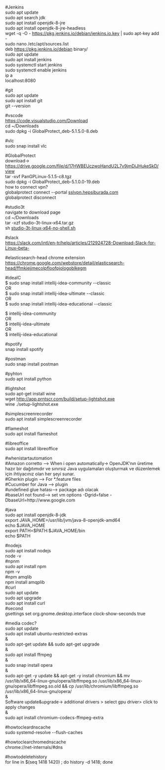 <p class="has-line-data" data-line-start="0" data-line-end="14">#Jenkins<br>
sudo apt update<br>
sudo apt search jdk<br>
sudo apt install openjdk-8-jre<br>
sudo apt install openjdk-8-jre-headless<br>
wget -q -O - <a href="https://pkg.jenkins.io/debian/jenkins.io.key">https://pkg.jenkins.io/debian/jenkins.io.key</a> | sudo apt-key add -<br>
sudo nano /etc/apt/sources.list<br>
deb <a href="https://pkg.jenkins.io/debian">https://pkg.jenkins.io/debian</a> binary/<br>
sudo apt update<br>
sudo apt install jenkins<br>
sudo systemctl start jenkins<br>
sudo systemctl enable jenkins<br>
ip a<br>
localhost:8080</p>
<p class="has-line-data" data-line-start="15" data-line-end="19">#git<br>
sudo apt update<br>
sudo apt install git<br>
git --version</p>
<p class="has-line-data" data-line-start="20" data-line-end="24">#vscode<br>
<a href="https://code.visualstudio.com/Download">https://code.visualstudio.com/Download</a><br>
cd ~/Downloads<br>
sudo dpkg -i GlobalProtect_deb-5.1.5.0-8.deb</p>
<p class="has-line-data" data-line-start="25" data-line-end="27">#vlc<br>
sudo snap install vlc</p>
<p class="has-line-data" data-line-start="28" data-line-end="35">#GlobalProtect<br>
download-&gt; <a href="https://drive.google.com/file/d/17HWBEUczwoHandU2L7v9jmDiJHukeSkD/view">https://drive.google.com/file/d/17HWBEUczwoHandU2L7v9jmDiJHukeSkD/view</a><br>
tar -xvf PanGPLinux-5.1.5-c8.tgz<br>
sudo dpkg -i GlobalProtect_deb-5.1.0.0-19.deb<br>
how to connect vpn?<br>
globalprotect connect --portal <a href="http://sslvpn.hepsiburada.com">sslvpn.hepsiburada.com</a><br>
globalprotect disconnect</p>
<p class="has-line-data" data-line-start="36" data-line-end="41">#studio3t<br>
navigate to download page<br>
cd ~/Downloads<br>
tar -xzf studio-3t-linux-x64.tar.gz<br>
sh <a href="http://studio-3t-linux-x64-no-shell.sh">studio-3t-linux-x64-no-shell.sh</a></p>
<p class="has-line-data" data-line-start="42" data-line-end="44">#slack<br>
<a href="https://slack.com/intl/en-tr/help/articles/212924728-Download-Slack-for-Linux--beta-">https://slack.com/intl/en-tr/help/articles/212924728-Download-Slack-for-Linux–beta-</a></p>
<p class="has-line-data" data-line-start="45" data-line-end="47">#elasticsearch-head chrome extension<br>
<a href="https://chrome.google.com/webstore/detail/elasticsearch-head/ffmkiejjmecolpfloofpjologoblkegm">https://chrome.google.com/webstore/detail/elasticsearch-head/ffmkiejjmecolpfloofpjologoblkegm</a></p>
<p class="has-line-data" data-line-start="48" data-line-end="54">#idealC<br>
$ sudo snap install intellij-idea-community --classic<br>
OR<br>
$ sudo snap install intellij-idea-ultimate --classic<br>
OR<br>
$ sudo snap install intellij-idea-educational --classic</p>
<p class="has-line-data" data-line-start="55" data-line-end="60">$ intellij-idea-community<br>
OR<br>
$ intellij-idea-ultimate<br>
OR<br>
$ intellij-idea-educational</p>
<p class="has-line-data" data-line-start="61" data-line-end="63">#spotify<br>
snap install spotify</p>
<p class="has-line-data" data-line-start="64" data-line-end="66">#postman<br>
sudo snap install postman</p>
<p class="has-line-data" data-line-start="67" data-line-end="69">#pyhton<br>
sudo apt install python</p>
<p class="has-line-data" data-line-start="70" data-line-end="74">#lightshot<br>
sudo apt-get install wine<br>
wget <a href="http://app.prntscr.com/build/setup-lightshot.exe">http://app.prntscr.com/build/setup-lightshot.exe</a><br>
wine ./setup-lightshot.exe</p>
<p class="has-line-data" data-line-start="75" data-line-end="77">#simplescreenrecorder<br>
sudo apt install simplescreenrecorder</p>
<p class="has-line-data" data-line-start="78" data-line-end="80">#flameshot<br>
sudo apt install flameshot</p>
<p class="has-line-data" data-line-start="81" data-line-end="83">#libreoffice<br>
sudo apt install libreoffice</p>
<p class="has-line-data" data-line-start="84" data-line-end="90">#whenistartautomation<br>
#Amazon corretto —&gt; When i open automatically-&gt; OpenJDK’nın üretime hazır bir dağıtımıdır ve sınırsız Java uygulamaları oluşturmak ve düzenlemek için ihtiyacınız olan her şeyi sunar.<br>
#Gherkin plugin —&gt; For *.feature files<br>
#Cucumber for Java —&gt; plugin<br>
#undefined glue hatası—&gt; package adı olacak<br>
#baseUrl not found—&gt; set vm options -Dgrid=false -DbaseUrl=http://www.google.com</p>
<p class="has-line-data" data-line-start="91" data-line-end="97">#java<br>
sudo apt install openjdk-8-jdk<br>
export JAVA_HOME=/usr/lib/jvm/java-8-openjdk-amd64<br>
echo $JAVA_HOME<br>
export PATH=$PATH:$JAVA_HOME/bin<br>
echo $PATH</p>
<p class="has-line-data" data-line-start="98" data-line-end="112">#nodejs<br>
sudo apt install nodejs<br>
node -v<br>
#npnm<br>
sudo apt install npm<br>
npm -v<br>
#npm amqlib<br>
npm install amqplib<br>
#curl<br>
sudo apt update<br>
sudo apt upgrade<br>
sudo apt install curl<br>
#second<br>
gsettings set org.gnome.desktop.interface clock-show-seconds true</p>
<p class="has-line-data" data-line-start="113" data-line-end="128">#media codec?<br>
sudo apt update<br>
sudo apt install ubuntu-restricted-extras<br>
&amp;<br>
sudo apt-get update &amp;&amp; sudo apt-get upgrade<br>
&amp;<br>
sudo apt install ffmpeg<br>
&amp;<br>
sudo snap install opera<br>
&amp;<br>
sudo apt-get -y update &amp;&amp; apt-get -y install chromium &amp;&amp; mv /usr/lib/x86_64-linux-gnu/opera/libffmpeg.so /usr/lib/x86_64-linux-gnu/opera/libffmpeg.so.old &amp;&amp; cp /usr/lib/chromium/libffmpeg.so /usr/lib/x86_64-linux-gnu/opera/<br>
&amp;<br>
Software update&amp;upgrade-&gt; additional drivers &gt; select gpu driver&gt; click to apply changes<br>
&amp;<br>
sudo apt install chromium-codecs-ffmpeg-extra</p>
<p class="has-line-data" data-line-start="129" data-line-end="131">#howtocleardnscache<br>
sudo systemd-resolve --flush-caches</p>
<p class="has-line-data" data-line-start="132" data-line-end="134">#howtoclearchromednscache<br>
chrome://net-internals/#dns</p>
<p class="has-line-data" data-line-start="135" data-line-end="137">#howtodeletehistory<br>
for line in $(seq 1418 1420) ; do history -d 1418; done</p>
